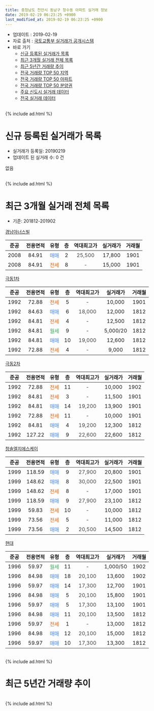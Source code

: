 ```yaml
---
title: 충청남도 천안시 동남구 청수동 아파트 실거래 정보
date: 2019-02-19 06:23:25 +0900
last_modified_at: 2019-02-19 06:23:25 +0900
---
```


* 업데이트 : 2019-02-19
* 자료 출처 : [국토교통부 실거래가 공개시스템](http://rt.molit.go.kr)
* 바로 가기
    * [신규 등록된 실거래가 목록](#신규-등록된-실거래가-목록)
    * [최근 3개월 실거래 전체 목록](#최근-3개월-실거래-전체-목록)
    * [최근 5년간 거래량 추이](#최근-5년간-거래량-추이)
    * [전국 거래량 TOP 50 지역](https://ayogom.github.io/apt-trade-info/최근-3개월-전국에서-가장-거래가-많이-발생한-지역)
    * [전국 거래량 TOP 50 아파트](https://ayogom.github.io/apt-trade-info/최근-3개월-전국에서-가장-거래가-많이-발생한-아파트)
    * [전국 거래량 TOP 50 분양권](https://ayogom.github.io/apt-trade-info/최근-3개월-전국에서-가장-거래가-많이-발생한-분양권)
    * [주요 신도시 실거래 데이터](https://ayogom.github.io/apt-trade-info/주요-신도시)
    * [전국 실거래 데이터](https://ayogom.github.io/apt-trade-info/전국)
<br>
{% include ad.html %}
<br>

# 신규 등록된 실거래가 목록
* 실거래가 등록일: 20190219
* 업데이트 된 실거래 수: 0 건

없음

<br>
{% include ad.html %}
<br>

# 최근 3개월 실거래 전체 목록
* 기준: 201812-201902


[경남아너스빌](https://search.naver.com/search.naver?query=%EC%B6%A9%EC%B2%AD%EB%82%A8%EB%8F%84+%EC%B2%9C%EC%95%88%EC%8B%9C+%EB%8F%99%EB%82%A8%EA%B5%AC+%EC%B2%AD%EC%88%98%EB%8F%99+%EA%B2%BD%EB%82%A8%EC%95%84%EB%84%88%EC%8A%A4%EB%B9%8C)

|준공|전용면적|유형|층|역대최고가|실거래가|거래월|
|:---:|:---:|:---:|:---:|:---:|:---:|:---:|
|2008|84.91|<span style="color:#4285f3">매매</span>|2|<span style="color:#444444">25,500</span>|17,800|1901|
|2008|84.91|<span style="color:#ff5a00">전세</span>|8|<span style="color:#444444">-</span>|15,000|1901|

[극동1차](https://search.naver.com/search.naver?query=%EC%B6%A9%EC%B2%AD%EB%82%A8%EB%8F%84+%EC%B2%9C%EC%95%88%EC%8B%9C+%EB%8F%99%EB%82%A8%EA%B5%AC+%EC%B2%AD%EC%88%98%EB%8F%99+%EA%B7%B9%EB%8F%991%EC%B0%A8)

|준공|전용면적|유형|층|역대최고가|실거래가|거래월|
|:---:|:---:|:---:|:---:|:---:|:---:|:---:|
|1992|72.88|<span style="color:#ff5a00">전세</span>|5|<span style="color:#444444">-</span>|10,000|1901|
|1992|84.63|<span style="color:#4285f3">매매</span>|6|<span style="color:#444444">18,000</span>|12,000|1812|
|1992|84.81|<span style="color:#ff5a00">전세</span>|4|<span style="color:#444444">-</span>|12,500|1812|
|1992|84.81|<span style="color:#34a853">월세</span>|9|<span style="color:#444444">-</span>|5,000/20|1812|
|1992|84.81|<span style="color:#4285f3">매매</span>|10|<span style="color:#444444">19,000</span>|12,600|1812|
|1992|72.88|<span style="color:#ff5a00">전세</span>|4|<span style="color:#444444">-</span>|9,000|1812|

[극동2차](https://search.naver.com/search.naver?query=%EC%B6%A9%EC%B2%AD%EB%82%A8%EB%8F%84+%EC%B2%9C%EC%95%88%EC%8B%9C+%EB%8F%99%EB%82%A8%EA%B5%AC+%EC%B2%AD%EC%88%98%EB%8F%99+%EA%B7%B9%EB%8F%992%EC%B0%A8)

|준공|전용면적|유형|층|역대최고가|실거래가|거래월|
|:---:|:---:|:---:|:---:|:---:|:---:|:---:|
|1992|72.88|<span style="color:#ff5a00">전세</span>|11|<span style="color:#444444">-</span>|10,000|1902|
|1992|84.81|<span style="color:#ff5a00">전세</span>|3|<span style="color:#444444">-</span>|11,500|1901|
|1992|84.81|<span style="color:#4285f3">매매</span>|14|<span style="color:#444444">19,200</span>|13,900|1901|
|1992|72.88|<span style="color:#ff5a00">전세</span>|11|<span style="color:#444444">-</span>|10,000|1901|
|1992|84.81|<span style="color:#4285f3">매매</span>|4|<span style="color:#444444">19,200</span>|12,300|1812|
|1992|127.22|<span style="color:#4285f3">매매</span>|9|<span style="color:#444444">22,600</span>|22,600|1812|

[청솔엘지에스케이](https://search.naver.com/search.naver?query=%EC%B6%A9%EC%B2%AD%EB%82%A8%EB%8F%84+%EC%B2%9C%EC%95%88%EC%8B%9C+%EB%8F%99%EB%82%A8%EA%B5%AC+%EC%B2%AD%EC%88%98%EB%8F%99+%EC%B2%AD%EC%86%94%EC%97%98%EC%A7%80%EC%97%90%EC%8A%A4%EC%BC%80%EC%9D%B4)

|준공|전용면적|유형|층|역대최고가|실거래가|거래월|
|:---:|:---:|:---:|:---:|:---:|:---:|:---:|
|1999|118.59|<span style="color:#4285f3">매매</span>|9|<span style="color:#444444">27,900</span>|20,800|1901|
|1999|148.62|<span style="color:#4285f3">매매</span>|8|<span style="color:#444444">30,000</span>|22,500|1901|
|1999|148.62|<span style="color:#ff5a00">전세</span>|8|<span style="color:#444444">-</span>|17,000|1901|
|1999|118.59|<span style="color:#4285f3">매매</span>|9|<span style="color:#444444">27,900</span>|23,100|1812|
|1999|59.83|<span style="color:#ff5a00">전세</span>|10|<span style="color:#444444">-</span>|10,000|1812|
|1999|73.56|<span style="color:#ff5a00">전세</span>|5|<span style="color:#444444">-</span>|11,000|1812|
|1999|73.56|<span style="color:#4285f3">매매</span>|2|<span style="color:#444444">20,500</span>|14,500|1812|

[현대](https://search.naver.com/search.naver?query=%EC%B6%A9%EC%B2%AD%EB%82%A8%EB%8F%84+%EC%B2%9C%EC%95%88%EC%8B%9C+%EB%8F%99%EB%82%A8%EA%B5%AC+%EC%B2%AD%EC%88%98%EB%8F%99+%ED%98%84%EB%8C%80)

|준공|전용면적|유형|층|역대최고가|실거래가|거래월|
|:---:|:---:|:---:|:---:|:---:|:---:|:---:|
|1996|59.97|<span style="color:#34a853">월세</span>|11|<span style="color:#444444">-</span>|1,000/50|1902|
|1996|84.98|<span style="color:#4285f3">매매</span>|18|<span style="color:#444444">20,100</span>|13,600|1902|
|1996|59.97|<span style="color:#4285f3">매매</span>|14|<span style="color:#444444">17,300</span>|12,700|1901|
|1996|84.98|<span style="color:#4285f3">매매</span>|5|<span style="color:#444444">20,100</span>|15,800|1901|
|1996|59.97|<span style="color:#4285f3">매매</span>|5|<span style="color:#444444">17,300</span>|13,100|1901|
|1996|84.98|<span style="color:#4285f3">매매</span>|11|<span style="color:#444444">20,100</span>|13,500|1812|
|1996|59.97|<span style="color:#ff5a00">전세</span>|1|<span style="color:#444444">-</span>|13,000|1812|
|1996|84.98|<span style="color:#4285f3">매매</span>|12|<span style="color:#444444">20,100</span>|15,000|1812|
|1996|59.97|<span style="color:#4285f3">매매</span>|10|<span style="color:#444444">17,300</span>|13,300|1812|


<br>
{% include ad.html %}
<br>

# 최근 5년간 거래량 추이


<div style="width:100%;">
    <canvas id="deal_progress" height="200"></canvas>
</div>

<script>
new Chart(document.getElementById("deal_progress"), {
    type: 'line',
    data: {
        labels: ['201402','201403','201404','201405','201406','201407','201408','201409','201410','201411','201412','201501','201502','201503','201504','201505','201506','201507','201508','201509','201510','201511','201512','201601','201602','201603','201604','201605','201606','201607','201608','201609','201610','201611','201612','201701','201702','201703','201704','201705','201706','201707','201708','201709','201710','201711','201712','201801','201802','201803','201804','201805','201806','201807','201808','201809','201810','201811','201812','201901','201902'],
        datasets: [{
            label: '매매',
            pointRadius: 1,
            data: [15, 24, 17, 18, 13, 13, 15, 18, 10, 12, 9, 9, 1, 11, 10, 9, 9, 9, 17, 9, 12, 8, 8, 4, 7, 6, 11, 9, 7, 5, 9, 1, 10, 13, 9, 6, 7, 8, 5, 6, 7, 14, 7, 7, 6, 6, 4, 4, 16, 20, 6, 4, 10, 6, 5, 6, 5, 3, 9, 7, 1],
            borderColor: "rgba(255, 201, 14, 1)",
            backgroundColor: "rgba(255, 201, 14, 0.5)",
            fill: false,
            lineTension: 0
        },{
            label: '전월세',
            pointRadius: 1,
            data: [13, 7, 14, 13, 7, 13, 13, 6, 8, 7, 11, 9, 8, 8, 6, 9, 6, 15, 11, 7, 2, 3, 5, 10, 10, 7, 4, 8, 7, 3, 5, 5, 9, 3, 5, 5, 11, 10, 8, 6, 8, 6, 7, 4, 4, 6, 8, 10, 10, 8, 5, 6, 10, 5, 7, 6, 8, 3, 6, 5, 2],
            borderColor: "rgba(0, 141, 185, 1)",
            backgroundColor: "rgba(0, 141, 185, 0.5)",
            fill: false,
            lineTension: 0
        }
        ]
    },
    options: {
        responsive: true,
        title: {
            display: false
        },
        tooltips: {
            mode: 'index',
            intersect: false
        },
        hover: {
            mode: 'nearest',
            intersect: true
        },
        scales: {
            xAxes: [{
                display: true,
                scaleLabel: {
                    display: true,
                    labelString: '년/월'
                }
            }],
            yAxes: [{
                display: true,
                ticks: {
                    suggestedMin: 0,
                },
                scaleLabel: {
                    display: true,
                    labelString: '실거래 수'
                }
            }]
        }
    }
});

</script>


<br>
{% include ad.html %}
<br>


